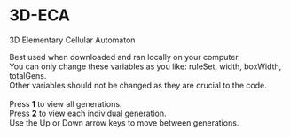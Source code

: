 # 3D-ECA
3D Elementary Cellular Automaton

Best used when downloaded and ran locally on your computer.\
You can only change these variables as you like: ruleSet, width, boxWidth, totalGens.\
Other variables should not be changed as they are crucial to the code.\
\
Press **1** to view all generations.\
Press **2** to view each individual generation.\
Use the Up or Down arrow keys to move between generations.
